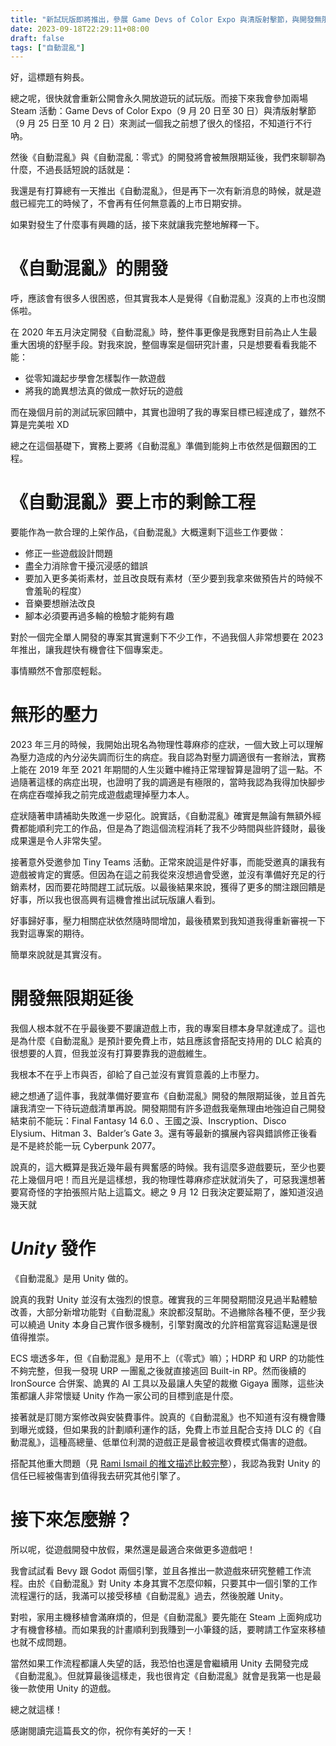 ```yaml
---
title: "新試玩版即將推出，參展 Game Devs of Color Expo 與清版射擊節，與開發無限期延後"
date: 2023-09-18T22:29:11+08:00
draft: false
tags: ["自動混亂"]
---
```


好，這標題有夠長。

總之呢，很快就會重新公開會永久開放遊玩的試玩版。而接下來我會參加兩場 Steam 活動：Game Devs of Color Expo（9 月 20 日至 30 日）與清版射擊節（9 月 25 日至 10 月 2 日）來測試一個我之前想了很久的怪招，不知道行不行吶。

然後《自動混亂》與《自動混亂：零式》的開發將會被無限期延後，我們來聊聊為什麼，不過長話短說的話就是：

我還是有打算總有一天推出《自動混亂》，但是再下一次有新消息的時候，就是遊戲已經完工的時候了，不會再有任何無意義的上市日期安排。

如果對發生了什麼事有興趣的話，接下來就讓我完整地解釋一下。

# 《自動混亂》的開發

呼，應該會有很多人很困惑，但其實我本人是覺得《自動混亂》沒真的上市也沒關係啦。

在 2020 年五月決定開發《自動混亂》時，整件事更像是我應對目前為止人生最重大困境的舒壓手段。對我來說，整個專案是個研究計畫，只是想要看看我能不能：

- 從零知識起步學會怎樣製作一款遊戲
- 將我的詭異想法真的做成一款好玩的遊戲

而在幾個月前的測試玩家回饋中，其實也證明了我的專案目標已經達成了，雖然不算是完美啦 XD

總之在這個基礎下，實務上要將《自動混亂》準備到能夠上市依然是個艱困的工程。

# 《自動混亂》要上市的剩餘工程

要能作為一款合理的上架作品，《自動混亂》大概還剩下這些工作要做：

- 修正一些遊戲設計問題
- 盡全力消除會干擾沉浸感的錯誤
- 要加入更多美術素材，並且改良既有素材（至少要到我拿來做預告片的時候不會羞恥的程度）
- 音樂要想辦法改良
- 腳本必須要再過多輪的檢驗才能夠有趣

對於一個完全單人開發的專案其實還剩下不少工作，不過我個人非常想要在 2023 年推出，讓我趕快有機會往下個專案走。

事情顯然不會那麼輕鬆。

# 無形的壓力

2023 年三月的時候，我開始出現名為物理性蕁麻疹的症狀，一個大致上可以理解為壓力造成的內分泌失調而衍生的病症。我自認為對壓力調適很有一套辦法，實務上能在 2019 年至 2021 年期間的人生災難中維持正常理智算是證明了這一點。不過隨著這樣的病症出現，也證明了我的調適是有極限的，當時我認為我得加快腳步在病症吞噬掉我之前完成遊戲處理掉壓力本人。

症狀隨著申請補助失敗進一步惡化。說實話，《自動混亂》確實是無論有無額外經費都能順利完工的作品，但是為了跑這個流程消耗了我不少時間與些許錢財，最後成果還是令人非常失望。

接著意外受邀參加 Tiny Teams 活動。正常來說這是件好事，而能受邀真的讓我有遊戲被肯定的實感。但因為在這之前我從來沒想過會受邀，並沒有準備好充足的行銷素材，因而要花時間趕工試玩版。以最後結果來說，獲得了更多的關注跟回饋是好事，所以我也很高興有這機會推出試玩版讓人看到。

好事歸好事，壓力相關症狀依然隨時間增加，最後積累到我知道我得重新審視一下我對這專案的期待。

簡單來說就是其實沒有。

# 開發無限期延後

我個人根本就不在乎最後要不要讓遊戲上市，我的專案目標本身早就達成了。這也是為什麼《自動混亂》是預計要免費上市，姑且應該會搭配支持用的 DLC 給真的很想要的人買，但我並沒有打算要靠我的遊戲維生。

我根本不在乎上市與否，卻給了自己並沒有實質意義的上市壓力。

總之想通了這件事，我就準備好要宣布《自動混亂》開發的無限期延後，並且首先讓我清空一下待玩遊戲清單再說。開發期間有許多遊戲我毫無理由地強迫自己開發結束前不能玩：Final Fantasy 14 6.0 、王國之淚、Inscryption、Disco Elysium、Hitman 3、Balder’s Gate 3。還有等最新的擴展內容與錯誤修正後看是不是終於能一玩 Cyberpunk 2077。

說真的，這大概算是我近幾年最有興奮感的時候。我有這麼多遊戲要玩，至少也要花上幾個月吧！而且光是這樣想，我的物理性蕁麻疹症狀就消失了，可惡我還想著要寫奇怪的字拍張照片貼上這篇文。總之 9 月 12 日我決定要延期了，誰知道沒過幾天就

# *Unity* 發作

《自動混亂》是用 Unity 做的。

說真的我對 Unity 並沒有太強烈的恨意。確實我的三年開發期間沒見過半點體驗改善，大部分新增功能對《自動混亂》來說都沒幫助。不過撇除各種不便，至少我可以繞過 Unity 本身自己實作很多機制，引擎對魔改的允許相當寬容這點還是很值得推崇。

ECS 壞透多年，但《自動混亂》是用不上（《零式》嘛）；HDRP 和 URP 的功能性不夠完整，但我一發現 URP 一團亂之後就直接逃回 Built-in RP。然而後續的 IronSource 合併案、詭異的 AI 工具以及最讓人失望的裁撤 Gigaya 團隊，這些決策都讓人非常懷疑 Unity 作為一家公司的目標到底是什麼。

接著就是訂閱方案修改與安裝費事件。說真的《自動混亂》也不知道有沒有機會賺到曝光或錢，但如果我的計劃順利運作的話，免費上市並且配合支持 DLC 的《自動混亂》，這種高總量、低單位利潤的遊戲正是最會被這收費模式傷害的遊戲。

搭配其他重大問題（見 [Rami Ismail 的推文描述比較完整](https://twitter.com/tha_rami/status/1701864575031775516)），我認為我對 Unity 的信任已經被傷害到值得我去研究其他引擎了。

# 接下來怎麼辦？

所以呢，從遊戲開發中放假，果然還是最適合來做更多遊戲吧！

我會試試看 Bevy 跟 Godot 兩個引擎，並且各推出一款遊戲來研究整體工作流程。由於《自動混亂》對 Unity 本身其實不怎麼仰賴，只要其中一個引擎的工作流程還行的話，我滿可以接受移植《自動混亂》過去，然後脫離 Unity。

對啦，家用主機移植會滿麻煩的，但是《自動混亂》要先能在 Steam 上面夠成功才有機會移植。而如果我的計畫順利到我賺到一小筆錢的話，要聘請工作室來移植也就不成問題。

當然如果工作流程都讓人失望的話，我恐怕也還是會繼續用 Unity 去開發完成《自動混亂》。但就算最後這樣走，我也很肯定《自動混亂》就會是我第一也是最後一款使用 Unity 的遊戲。



總之就這樣！

感謝閱讀完這篇長文的你，祝你有美好的一天！